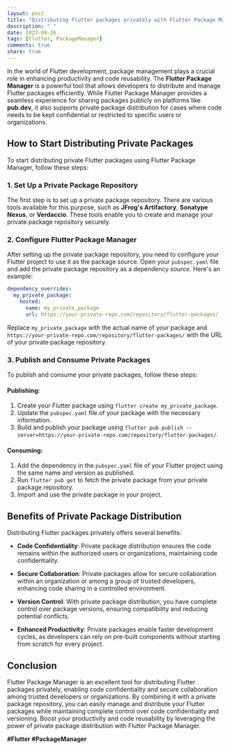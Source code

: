 ```yaml
---
layout: post
title: "Distributing Flutter packages privately with Flutter Package Manager"
description: " "
date: 2023-09-26
tags: [Flutter, PackageManager]
comments: true
share: true
---
```


In the world of Flutter development, package management plays a crucial role in enhancing productivity and code reusability. The **Flutter Package Manager** is a powerful tool that allows developers to distribute and manage Flutter packages efficiently. While Flutter Package Manager provides a seamless experience for sharing packages publicly on platforms like **pub.dev**, it also supports private package distribution for cases where code needs to be kept confidential or restricted to specific users or organizations.

## How to Start Distributing Private Packages

To start distributing private Flutter packages using Flutter Package Manager, follow these steps:

### 1. Set Up a Private Package Repository

The first step is to set up a private package repository. There are various tools available for this purpose, such as **JFrog's Artifactory**, **Sonatype Nexus**, or **Verdaccio**. These tools enable you to create and manage your private package repository securely.

### 2. Configure Flutter Package Manager

After setting up the private package repository, you need to configure your Flutter project to use it as the package source. Open your `pubspec.yaml` file and add the private package repository as a dependency *source*. Here's an example:

```yaml
dependency_overrides:
  my_private_package:
    hosted:
      name: my_private_package
      url: https://your-private-repo.com/repository/flutter-packages/
```

Replace `my_private_package` with the actual name of your package and `https://your-private-repo.com/repository/flutter-packages/` with the URL of your private package repository.

### 3. Publish and Consume Private Packages

To publish and consume your private packages, follow these steps:

#### Publishing:

1. Create your Flutter package using `flutter create my_private_package`.
2. Update the `pubspec.yaml` file of your package with the necessary information.
3. Build and publish your package using `flutter pub publish --server=https://your-private-repo.com/repository/flutter-packages/`.

#### Consuming:

1. Add the dependency in the `pubspec.yaml` file of your Flutter project using the same name and version as published.
2. Run `flutter pub get` to fetch the private package from your private package repository.
3. Import and use the private package in your project.

## Benefits of Private Package Distribution

Distributing Flutter packages privately offers several benefits:

- **Code Confidentiality**: Private package distribution ensures the code remains within the authorized users or organizations, maintaining code confidentiality.

- **Secure Collaboration**: Private packages allow for secure collaboration within an organization or among a group of trusted developers, enhancing code sharing in a controlled environment.

- **Version Control**: With private package distribution, you have complete control over package versions, ensuring compatibility and reducing potential conflicts.

- **Enhanced Productivity**: Private packages enable faster development cycles, as developers can rely on pre-built components without starting from scratch for every project.

## Conclusion

Flutter Package Manager is an excellent tool for distributing Flutter packages privately, enabling code confidentiality and secure collaboration among trusted developers or organizations. By combining it with a private package repository, you can easily manage and distribute your Flutter packages while maintaining complete control over code confidentiality and versioning. Boost your productivity and code reusability by leveraging the power of private package distribution with Flutter Package Manager.

**#Flutter #PackageManager**